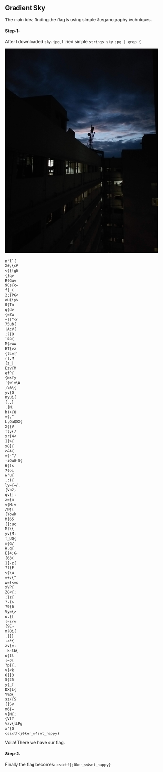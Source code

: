 ## Gradient Sky
The main idea finding the flag is using simple Steganography techniques.

#### Step-1:
After I downloaded `sky.jpg`, I tried simple `strings sky.jpg | grep {`

<img src="sky.jpg">

```
n"l`{
X#,{c#
<{{!g6
{}qv
R{Guv
9Cs{c=
f{_(
2;{PG<
oH{iy$
0{Tn
q{dv
{=Zw
=||^{r
75ub{
|AcV{
;?{O
`58{
M{>ww
ET{vz
{tL=['
r{;M
{z_|
Ezv{M
ef^{
{NxTy
'{w'=\W
;\&\{
yv{O
nyui{
{.,}
.{M.
h)+{8
={,^
L,QaQDX{
X{{V
fty{/
xr{4<
]{>{
x8]{
c&A{
={-^/
-iQuG-S{
6{)s
7{oi
w'u{
,:({
ly={=/.
{V<7,
qv{]:
z={m
v{M:v
/@j{
{Yowk
M{65
{]:uc
M[\{
yv{M:
f_UQ{
m{G/
W.q{
E{4;G-
{63(
][-z{
?f{F
<{\u
=+:{^
w={<=x
xVP{
Z8<{;
;}z{
?-{>
?9{6
Vy={>
o.{[
{~zru
{9E~
m?Oi{
.{]}
:zP{
zv{=:
 k-tb{
o{tl
{=3{
?p{{,
v{<k
6{[3
S{25
y{_f
DX}L{
Y%O{
sz/{S
{]Sv
m6{=
v[M{;
{Vf?
%zv{lLPg
x'{O
csictf{j0ker_w4snt_happy}
```
Voila! There we have our flag.

#### Step-2:
Finally the flag becomes:
`csictf{j0ker_w4snt_happy}`